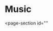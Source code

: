<extends template="layouts/index.html"></extends>
<page-section id="hello" img-url="/assets/profile.png" header="Hello. I'm Aleks Rūtiņš.">
    <h1>Music</h1>
</page-section>
<page-section id=""